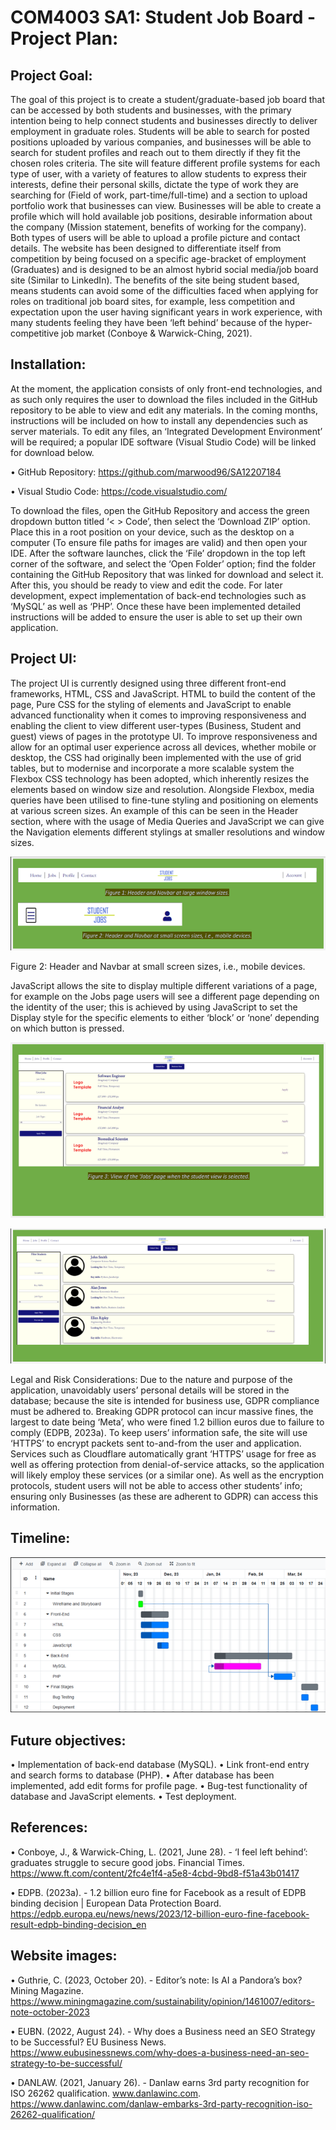 # COM4003 SA1: Student Job Board - Project Plan:

## Project Goal:
The goal of this project is to create a student/graduate-based job board that can be accessed by both students and businesses, with the primary intention being to help connect students and businesses directly to deliver employment in graduate roles. Students will be able to search for posted positions uploaded by various companies, and businesses will be able to search for student profiles and reach out to them directly if they fit the chosen roles criteria. The site will feature different profile systems for each type of user, with a variety of features to allow students to express their interests, define their personal skills, dictate the type of work they are searching for (Field of work, part-time/full-time) and a section to upload portfolio work that businesses can view. Businesses will be able to create a profile which will hold available job positions, desirable information about the company (Mission statement, benefits of working for the company). Both types of users will be able to upload a profile picture and contact details. The website has been designed to differentiate itself from competition by being focused on a specific age-bracket of employment (Graduates) and is designed to be an almost hybrid social media/job board site (Similar to LinkedIn). The benefits of the site being student based, means students can avoid some of the difficulties faced when applying for roles on traditional job board sites, for example, less competition and expectation upon the user having significant years in work experience, with many students feeling they have been ‘left behind’ because of the hyper-competitive job market (Conboye & Warwick-Ching, 2021).

## Installation:
At the moment, the application consists of only front-end technologies, and as such only requires the user to download the files included in the GitHub repository to be able to view and edit any materials. In the coming months, instructions will be included on how to install any dependencies such as server materials.
To edit any files, an ‘Integrated Development Environment’ will be required; a popular IDE software (Visual Studio Code) will be linked for download below.   

•	GitHub Repository: https://github.com/marwood96/SA12207184

•	Visual Studio Code: https://code.visualstudio.com/

To download the files, open the GitHub Repository and access the green dropdown button titled ‘< > Code’, then select the ‘Download ZIP’ option. 
Place this in a root position on your device, such as the desktop on a computer (To ensure file paths for images are valid) and then open your IDE. After the software launches, click the ‘File’ dropdown in the top left corner of the software, and select the ‘Open Folder’ option; find the folder containing the GitHub Repository that was linked for download and select it. After this, you should be ready to view and edit the code.
For later development, expect implementation of back-end technologies such as ‘MySQL’ as well as ‘PHP’. Once these have been implemented detailed instructions will be added to ensure the user is able to set up their own application.

## Project UI:
The project UI is currently designed using three different front-end frameworks, HTML, CSS and JavaScript. HTML to build the content of the page, Pure CSS for the styling of elements and JavaScript to enable advanced functionality when it comes to improving responsiveness and enabling the client to view different user-types (Business, Student and guest) views of pages in the prototype UI. 
To improve responsiveness and allow for an optimal user experience across all devices, whether mobile or desktop, the CSS had originally been implemented with the use of grid tables, but to modernise and incorporate a more scalable system the Flexbox CSS technology has been adopted, which inherently resizes the elements based on window size and resolution. Alongside Flexbox, media queries have been utilised to fine-tune styling and positioning on elements at various screen sizes. 
An example of this can be seen in the Header section, where with the usage of Media Queries and JavaScript we can give the Navigation elements different stylings at smaller resolutions and window sizes.

![ss1](https://github.com/marwood96/SA12207184/blob/main/Images/ss1.png?raw=true)
 
Figure 2: Header and Navbar at small screen sizes, i.e., mobile devices.

JavaScript allows the site to display multiple different variations of a page, for example on the Jobs page users will see a different page depending on the identity of the user; this is achieved by using JavaScript to set the Display style for the specific elements to either ‘block’ or ‘none’ depending on which button is pressed.

![ss2](https://github.com/marwood96/SA12207184/blob/main/Images/ss2.png?raw=true)

![ss3](https://github.com/marwood96/SA12207184/blob/main/Images/ss3.png?raw=true)

Legal and Risk Considerations:
Due to the nature and purpose of the application, unavoidably users’ personal details will be stored in the database; because the site is intended for business use, GDPR compliance must be adhered to. Breaking GDPR protocol can incur massive fines, the largest to date being ‘Meta’, who were fined 1.2 billion euros due to failure to comply (EDPB, 2023a).  To keep users’ information safe, the site will use ‘HTTPS’ to encrypt packets sent to-and-from the user and application. Services such as Cloudflare automatically grant ‘HTTPS’ usage for free as well as offering protection from denial-of-service attacks, so the application will likely employ these services (or a similar one). As well as the encryption protocols, student users will not be able to access other students’ info; ensuring only Businesses (as these are adherent to GDPR) can access this information.

## Timeline:
![ss4](https://github.com/marwood96/SA12207184/blob/main/Images/ss4.png?raw=true)

 


## Future objectives:
•	Implementation of back-end database (MySQL).
•	Link front-end entry and search forms to database (PHP).
•	After database has been implemented, add edit forms for profile page.
•	Bug-test functionality of database and JavaScript elements.
•	Test deployment.




## References:

•	Conboye, J., & Warwick-Ching, L. (2021, June 28). - ‘I feel left behind’: graduates struggle to secure good jobs. Financial Times. https://www.ft.com/content/2fc4e1f4-a5e8-4cbd-9bd8-f51a43b01417

•	EDPB. (2023a). - 1.2 billion euro fine for Facebook as a result of EDPB binding decision | European Data Protection Board. https://edpb.europa.eu/news/news/2023/12-billion-euro-fine-facebook-result-edpb-binding-decision_en


## Website images:

•	Guthrie, C. (2023, October 20). - Editor’s note: Is AI a Pandora’s box? Mining Magazine. https://www.miningmagazine.com/sustainability/opinion/1461007/editors-note-october-2023

•	EUBN. (2022, August 24). - Why does a Business need an SEO Strategy to be Successful? EU Business News. https://www.eubusinessnews.com/why-does-a-business-need-an-seo-strategy-to-be-successful/

•	DANLAW. (2021, January 26). - Danlaw earns 3rd party recognition for ISO 26262 qualification. www.danlawinc.com. https://www.danlawinc.com/danlaw-embarks-3rd-party-recognition-iso-26262-qualification/




